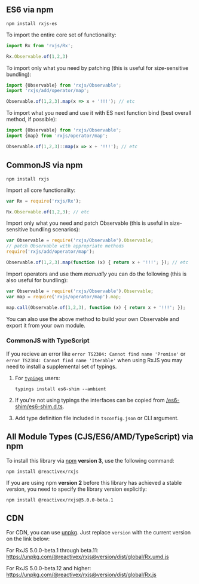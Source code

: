 ## ES6 via npm

```none
npm install rxjs-es
```

To import the entire core set of functionality:

```js
import Rx from 'rxjs/Rx';

Rx.Observable.of(1,2,3)
```

To import only what you need by patching (this is useful for size-sensitive bundling):

```js
import {Observable} from 'rxjs/Observable';
import 'rxjs/add/operator/map';

Observable.of(1,2,3).map(x => x + '!!!'); // etc
```

To import what you need and use it with ES next function bind (best overall method, if possible):

```js
import {Observable} from 'rxjs/Observable';
import {map} from 'rxjs/operator/map';

Observable.of(1,2,3)::map(x => x + '!!!'); // etc
```

## CommonJS via npm

```none
npm install rxjs
```

Import all core functionality:

```js
var Rx = require('rxjs/Rx');

Rx.Observable.of(1,2,3); // etc
```

Import only what you need and patch Observable (this is useful in size-sensitive bundling scenarios):

```js
var Observable = require('rxjs/Observable').Observable;
// patch Observable with appropriate methods
require('rxjs/add/operator/map');

Observable.of(1,2,3).map(function (x) { return x + '!!!'; }); // etc
```

Import operators and use them _manually_ you can do the following (this is also useful for bundling):

```js
var Observable = require('rxjs/Observable').Observable;
var map = require('rxjs/operator/map').map;

map.call(Observable.of(1,2,3), function (x) { return x + '!!!'; });
```

You can also use the above method to build your own Observable and export it from your own module.

### CommonJS with TypeScript
If you recieve an error like `error TS2304: Cannot find name 'Promise'` or `error TS2304: Cannot find name 'Iterable'` when using RxJS you may need to install a supplemental set of typings.

1. For [`typings`](https://github.com/typings/typings) users:

    `typings install es6-shim --ambient`

2. If you're not using typings the interfaces can be copied from [/es6-shim/es6-shim.d.ts](https://github.com/DefinitelyTyped/DefinitelyTyped/blob/master/es6-shim/es6-shim.d.ts).

3. Add type definition file included in `tsconfig.json` or CLI argument.

## All Module Types (CJS/ES6/AMD/TypeScript) via npm

To install this library via [npm](https://www.npmjs.org) **version 3**, use the following command:

```none
npm install @reactivex/rxjs
```

If you are using npm **version 2** before this library has achieved a stable version, you need to specify the library version explicitly:

```none
npm install @reactivex/rxjs@5.0.0-beta.1
```

## CDN

For CDN, you can use [unpkg](https://unpkg.com). Just replace `version` with the current
version on the link below:

For RxJS 5.0.0-beta.1 through beta.11:
https://unpkg.com/@reactivex/rxjs@version/dist/global/Rx.umd.js

For RxJS 5.0.0-beta.12 and higher:
https://unpkg.com/@reactivex/rxjs@version/dist/global/Rx.js

